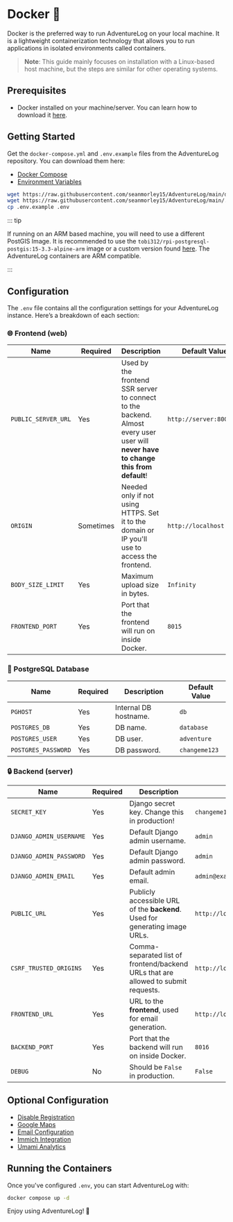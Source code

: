 # Docker 🐋

Docker is the preferred way to run AdventureLog on your local machine. It is a lightweight containerization technology that allows you to run applications in isolated environments called containers.

> **Note**: This guide mainly focuses on installation with a Linux-based host machine, but the steps are similar for other operating systems.

## Prerequisites

- Docker installed on your machine/server. You can learn how to download it [here](https://docs.docker.com/engine/install/).

## Getting Started

Get the `docker-compose.yml` and `.env.example` files from the AdventureLog repository. You can download them here:

- [Docker Compose](https://github.com/seanmorley15/AdventureLog/blob/main/docker-compose.yml)
- [Environment Variables](https://github.com/seanmorley15/AdventureLog/blob/main/.env.example)

```bash
wget https://raw.githubusercontent.com/seanmorley15/AdventureLog/main/docker-compose.yml
wget https://raw.githubusercontent.com/seanmorley15/AdventureLog/main/.env.example
cp .env.example .env
```

::: tip

If running on an ARM based machine, you will need to use a different PostGIS Image. It is recommended to use the `tobi312/rpi-postgresql-postgis:15-3.3-alpine-arm` image or a custom version found [here](https://hub.docker.com/r/tobi312/rpi-postgresql-postgis/tags). The AdventureLog containers are ARM compatible.

:::

## Configuration

The `.env` file contains all the configuration settings for your AdventureLog instance. Here’s a breakdown of each section:

### 🌐 Frontend (web)

| Name                | Required  | Description                                                                                                                        | Default Value           |
| ------------------- | --------- | ---------------------------------------------------------------------------------------------------------------------------------- | ----------------------- |
| `PUBLIC_SERVER_URL` | Yes       | Used by the frontend SSR server to connect to the backend. Almost every user user will **never have to change this from default**! | `http://server:8000`    |
| `ORIGIN`            | Sometimes | Needed only if not using HTTPS. Set it to the domain or IP you'll use to access the frontend.                                      | `http://localhost:8015` |
| `BODY_SIZE_LIMIT`   | Yes       | Maximum upload size in bytes.                                                                                                      | `Infinity`              |
| `FRONTEND_PORT`     | Yes       | Port that the frontend will run on inside Docker.                                                                                  | `8015`                  |

### 🐘 PostgreSQL Database

| Name                | Required | Description           | Default Value |
| ------------------- | -------- | --------------------- | ------------- |
| `PGHOST`            | Yes      | Internal DB hostname. | `db`          |
| `POSTGRES_DB`       | Yes      | DB name.              | `database`    |
| `POSTGRES_USER`     | Yes      | DB user.              | `adventure`   |
| `POSTGRES_PASSWORD` | Yes      | DB password.          | `changeme123` |

### 🔒 Backend (server)

| Name                    | Required | Description                                                                        | Default Value                                 |
| ----------------------- | -------- | ---------------------------------------------------------------------------------- | --------------------------------------------- |
| `SECRET_KEY`            | Yes      | Django secret key. Change this in production!                                      | `changeme123`                                 |
| `DJANGO_ADMIN_USERNAME` | Yes      | Default Django admin username.                                                     | `admin`                                       |
| `DJANGO_ADMIN_PASSWORD` | Yes      | Default Django admin password.                                                     | `admin`                                       |
| `DJANGO_ADMIN_EMAIL`    | Yes      | Default admin email.                                                               | `admin@example.com`                           |
| `PUBLIC_URL`            | Yes      | Publicly accessible URL of the **backend**. Used for generating image URLs.        | `http://localhost:8016`                       |
| `CSRF_TRUSTED_ORIGINS`  | Yes      | Comma-separated list of frontend/backend URLs that are allowed to submit requests. | `http://localhost:8016,http://localhost:8015` |
| `FRONTEND_URL`          | Yes      | URL to the **frontend**, used for email generation.                                | `http://localhost:8015`                       |
| `BACKEND_PORT`          | Yes      | Port that the backend will run on inside Docker.                                   | `8016`                                        |
| `DEBUG`                 | No       | Should be `False` in production.                                                   | `False`                                       |

## Optional Configuration

- [Disable Registration](../configuration/disable_registration.md)
- [Google Maps](../configuration/google_maps_integration.md)
- [Email Configuration](../configuration/email.md)
- [Immich Integration](../configuration/immich_integration.md)
- [Umami Analytics](../configuration/analytics.md)

## Running the Containers

Once you've configured `.env`, you can start AdventureLog with:

```bash
docker compose up -d
```

Enjoy using AdventureLog! 🎉
